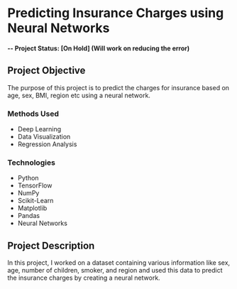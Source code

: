 # Predicting Insurance Charges using Neural Networks

#### -- Project Status: [On Hold] (Will work on reducing the error)

## Project Objective
The purpose of this project is to predict the charges for insurance based on age, sex, BMI, region etc using a neural network.

### Methods Used
* Deep Learning
* Data Visualization
* Regression Analysis

### Technologies
* Python
* TensorFlow
* NumPy
* Scikit-Learn
* Matplotlib
* Pandas
* Neural Networks

## Project Description
In this project, I worked on a dataset containing various information like sex, age, number of children, smoker, and region and used this data to predict the insurance charges by creating a neural network.
